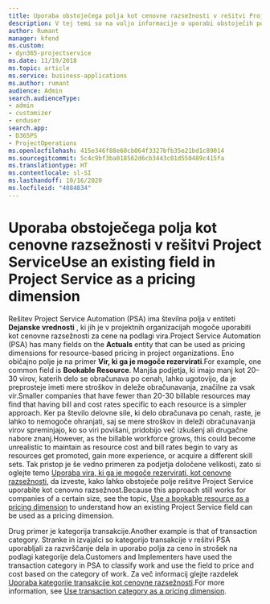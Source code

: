 ```yaml
---
title: Uporaba obstoječega polja kot cenovne razsežnosti v rešitvi Project Service
description: V tej temi so na voljo informacije o uporabi obstoječih polj rešitve Project Service kot cenovnih razsežnosti.
author: Rumant
manager: kfend
ms.custom:
- dyn365-projectservice
ms.date: 11/19/2018
ms.topic: article
ms.service: business-applications
ms.author: rumant
audience: Admin
search.audienceType:
- admin
- customizer
- enduser
search.app:
- D365PS
- ProjectOperations
ms.openlocfilehash: 415e346f88e60cb064f3327bfb35e21bd1c89014
ms.sourcegitcommit: 5c4c9bf3ba018562d6cb3443c01d550489c415fa
ms.translationtype: HT
ms.contentlocale: sl-SI
ms.lasthandoff: 10/16/2020
ms.locfileid: "4084834"
---
```

# <a name="use-an-existing-field-in-project-service-as-a-pricing-dimension"></a><span data-ttu-id="d666f-103">Uporaba obstoječega polja kot cenovne razsežnosti v rešitvi Project Service</span><span class="sxs-lookup"><span data-stu-id="d666f-103">Use an existing field in Project Service as a pricing dimension</span></span>

<span data-ttu-id="d666f-104">Rešitev Project Service Automation (PSA) ima številna polja v entiteti **Dejanske vrednosti** , ki jih je v projektnih organizacijah mogoče uporabiti kot cenovne razsežnosti za cene na podlagi vira.</span><span class="sxs-lookup"><span data-stu-id="d666f-104">Project Service Automation (PSA) has many fields on the **Actuals** entity that can be used as pricing dimensions for resource-based pricing in project organizations.</span></span> <span data-ttu-id="d666f-105">Eno običajno polje je na primer **Vir, ki ga je mogoče rezervirati**.</span><span class="sxs-lookup"><span data-stu-id="d666f-105">For example, one common field is **Bookable Resource**.</span></span> <span data-ttu-id="d666f-106">Manjša podjetja, ki imajo manj kot 20–30 virov, katerih delo se obračunava po cenah, lahko ugotovijo, da je preprosteje imeti mere stroškov in deleže obračunavanja, značilne za vsak vir.</span><span class="sxs-lookup"><span data-stu-id="d666f-106">Smaller companies that have fewer than 20-30 billable resources may find that having bill and cost rates specific to each resource is a simpler approach.</span></span> <span data-ttu-id="d666f-107">Ker pa število delovne sile, ki delo obračunava po cenah, raste, je lahko to nemogoče ohranjati, saj se mere stroškov in deleži obračunavanja virov spreminjajo, ko so viri povišani, pridobijo več izkušenj ali drugačne nabore znanj.</span><span class="sxs-lookup"><span data-stu-id="d666f-107">However, as the billable workforce grows, this could become unrealistic to maintain as resource cost and bill rates begin to vary as resources get promoted, gain more experience, or acquire a different skill sets.</span></span> <span data-ttu-id="d666f-108">Tak pristop je še vedno primeren za podjetja določene velikosti, zato si oglejte temo [Uporaba vira, ki ga je mogoče rezervirati, kot cenovne razsežnosti](bookable-resource-pricing-dimension.md), da izveste, kako lahko obstoječe polje rešitve Project Service uporabite kot cenovno razsežnost.</span><span class="sxs-lookup"><span data-stu-id="d666f-108">Because this approach still works for companies of a certain size, see the topic, [Use a bookable resource as a pricing dimension](bookable-resource-pricing-dimension.md) to understand how an existing Project Service field can be used as a pricing dimension.</span></span>

<span data-ttu-id="d666f-109">Drug primer je kategorija transakcije.</span><span class="sxs-lookup"><span data-stu-id="d666f-109">Another example is that of transaction category.</span></span> <span data-ttu-id="d666f-110">Stranke in izvajalci so kategorijo transakcije v rešitvi PSA uporabljali za razvrščanje dela in uporabo polja za ceno in strošek na podlagi kategorije dela.</span><span class="sxs-lookup"><span data-stu-id="d666f-110">Customers and Implementers have used the transaction category in PSA to classify work and use the field to price and cost based on the category of work.</span></span> <span data-ttu-id="d666f-111">Za več informacij glejte razdelek [Uporaba kategorije transakcije kot cenovne razsežnosti](transaction-category-pricing-dimension.md).</span><span class="sxs-lookup"><span data-stu-id="d666f-111">For more information, see [Use transaction category as a pricing dimension](transaction-category-pricing-dimension.md).</span></span>

